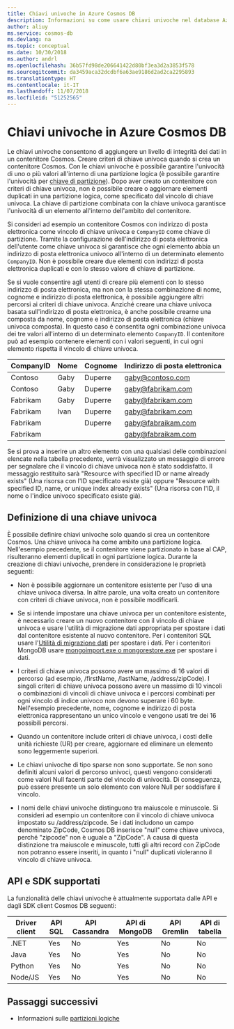 ```yaml
---
title: Chiavi univoche in Azure Cosmos DB
description: Informazioni su come usare chiavi univoche nel database Azure Cosmos DB
author: aliuy
ms.service: cosmos-db
ms.devlang: na
ms.topic: conceptual
ms.date: 10/30/2018
ms.author: andrl
ms.openlocfilehash: 36b57fd98de206641422d80bf3ea3d2a3853f578
ms.sourcegitcommit: da3459aca32dcdbf6a63ae9186d2ad2ca2295893
ms.translationtype: HT
ms.contentlocale: it-IT
ms.lasthandoff: 11/07/2018
ms.locfileid: "51252565"
---
```

# <a name="unique-keys-in-azure-cosmos-db"></a>Chiavi univoche in Azure Cosmos DB

Le chiavi univoche consentono di aggiungere un livello di integrità dei dati in un contenitore Cosmos. Creare criteri di chiave univoca quando si crea un contenitore Cosmos. Con le chiavi univoche è possibile garantire l'univocità di uno o più valori all'interno di una partizione logica (è possibile garantire l'univocità per [chiave di partizione](partition-data.md)). Dopo aver creato un contenitore con criteri di chiave univoca, non è possibile creare o aggiornare elementi duplicati in una partizione logica, come specificato dal vincolo di chiave univoca. La chiave di partizione combinata con la chiave univoca garantisce l'univocità di un elemento all'interno dell'ambito del contenitore.

Si consideri ad esempio un contenitore Cosmos con indirizzo di posta elettronica come vincolo di chiave univoca e `CompanyID` come chiave di partizione. Tramite la configurazione dell'indirizzo di posta elettronica dell'utente come chiave univoca si garantisce che ogni elemento abbia un indirizzo di posta elettronica univoco all'interno di un determinato elemento `CompanyID`. Non è possibile creare due elementi con indirizzi di posta elettronica duplicati e con lo stesso valore di chiave di partizione.  

Se si vuole consentire agli utenti di creare più elementi con lo stesso indirizzo di posta elettronica, ma non con la stessa combinazione di nome, cognome e indirizzo di posta elettronica, è possibile aggiungere altri percorsi ai criteri di chiave univoca. Anziché creare una chiave univoca basata sull'indirizzo di posta elettronica, è anche possibile crearne una composta da nome, cognome e indirizzo di posta elettronica (chiave univoca composta). In questo caso è consentita ogni combinazione univoca dei tre valori all'interno di un determinato elemento `CompanyID`. Il contenitore può ad esempio contenere elementi con i valori seguenti, in cui ogni elemento rispetta il vincolo di chiave univoca.

|CompanyID|Nome|Cognome|Indirizzo di posta elettronica|
|---|---|---|---|
|Contoso|Gaby|Duperre|gaby@contoso.com |
|Contoso|Gaby|Duperre|gaby@fabrikam.com|
|Fabrikam|Gaby|Duperre|gaby@fabrikam.com|
|Fabrikam|Ivan|Duperre|gaby@fabrikam.com|
|Fabrikam|   |Duperre|gaby@fabraikam.com|
|Fabrikam|   |   |gaby@fabraikam.com|

Se si prova a inserire un altro elemento con una qualsiasi delle combinazioni elencate nella tabella precedente, verrà visualizzato un messaggio di errore per segnalare che il vincolo di chiave univoca non è stato soddisfatto. Il messaggio restituito sarà "Resource with specified ID or name already exists" (Una risorsa con l'ID specificato esiste già) oppure "Resource with specified ID, name, or unique index already exists" (Una risorsa con l'ID, il nome o l'indice univoco specificato esiste già).  

## <a name="defining-a-unique-key"></a>Definizione di una chiave univoca

È possibile definire chiavi univoche solo quando si crea un contenitore Cosmos. Una chiave univoca ha come ambito una partizione logica. Nell'esempio precedente, se il contenitore viene partizionato in base al CAP, risulteranno elementi duplicati in ogni partizione logica. Durante la creazione di chiavi univoche, prendere in considerazione le proprietà seguenti:

* Non è possibile aggiornare un contenitore esistente per l'uso di una chiave univoca diversa. In altre parole, una volta creato un contenitore con criteri di chiave univoca, non è possibile modificarli.

* Se si intende impostare una chiave univoca per un contenitore esistente, è necessario creare un nuovo contenitore con il vincolo di chiave univoca e usare l'utilità di migrazione dati appropriata per spostare i dati dal contenitore esistente al nuovo contenitore. Per i contenitori SQL usare l'[Utilità di migrazione dati](import-data.md) per spostare i dati. Per i contenitori MongoDB usare [mongoimport.exe o mongorestore.exe](mongodb-migrate.md) per spostare i dati.

* I criteri di chiave univoca possono avere un massimo di 16 valori di percorso (ad esempio, /firstName, /lastName, /address/zipCode). I singoli criteri di chiave univoca possono avere un massimo di 10 vincoli o combinazioni di vincoli di chiave univoca e i percorsi combinati per ogni vincolo di indice univoco non devono superare i 60 byte. Nell'esempio precedente, nome, cognome e indirizzo di posta elettronica rappresentano un unico vincolo e vengono usati tre dei 16 possibili percorsi.

* Quando un contenitore include criteri di chiave univoca, i costi delle unità richieste (UR) per creare, aggiornare ed eliminare un elemento sono leggermente superiori.

* Le chiavi univoche di tipo sparse non sono supportate. Se non sono definiti alcuni valori di percorso univoci, questi vengono considerati come valori Null facenti parte del vincolo di univocità. Di conseguenza, può essere presente un solo elemento con valore Null per soddisfare il vincolo.

* I nomi delle chiavi univoche distinguono tra maiuscole e minuscole. Si consideri ad esempio un contenitore con il vincolo di chiave univoca impostato su /address/zipcode. Se i dati includono un campo denominato ZipCode, Cosmos DB inserisce "null" come chiave univoca, perché "zipcode" non è uguale a "ZipCode". A causa di questa distinzione tra maiuscole e minuscole, tutti gli altri record con ZipCode non potranno essere inseriti, in quanto i "null" duplicati violeranno il vincolo di chiave univoca.

## <a name="supported-apis-and-sdks"></a>API e SDK supportati

La funzionalità delle chiavi univoche è attualmente supportata dalle API e dagli SDK client Cosmos DB seguenti: 

|Driver client|API SQL|API Cassandra|API di MongoDB|API Gremlin|API di tabella|
|---|---|---|---|---|---|
|.NET|Yes|No |Yes|No |No |
|Java|Yes|No |Yes|No |No |
|Python|Yes|No |Yes|No |No |
|Node/JS|Yes|No |Yes|No |No |

## <a name="next-steps"></a>Passaggi successivi

* Informazioni sulle [partizioni logiche](partition-data.md)
